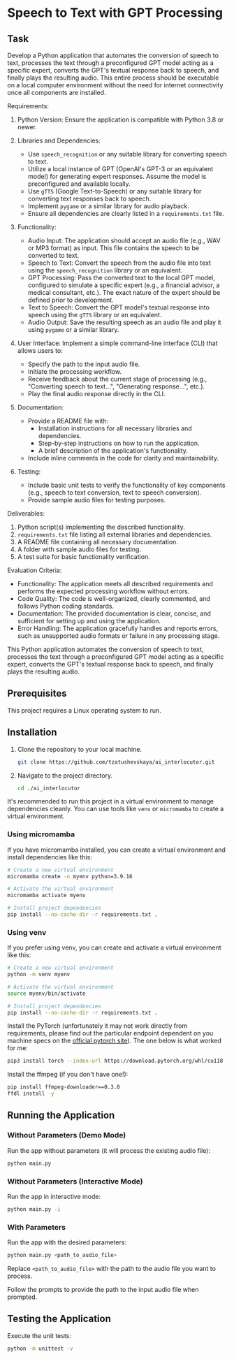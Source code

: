 # Speech to Text with GPT Processing

## Task

Develop a Python application that automates the conversion of speech to text, processes the text through a preconfigured GPT model acting as a specific expert, converts the GPT's textual response back to speech, and finally plays the resulting audio. This entire process should be executable on a local computer environment without the need for internet connectivity once all components are installed.

Requirements:

1. Python Version: Ensure the application is compatible with Python 3.8 or newer.
2. Libraries and Dependencies:
   - Use `speech_recognition` or any suitable library for converting speech to text.
   - Utilize a local instance of GPT (OpenAI's GPT-3 or an equivalent model) for generating expert responses. Assume the model is preconfigured and available locally.
   - Use `gTTS` (Google Text-to-Speech) or any suitable library for converting text responses back to speech.
   - Implement `pygame` or a similar library for audio playback.
   - Ensure all dependencies are clearly listed in a `requirements.txt` file.

3. Functionality:
   - Audio Input: The application should accept an audio file (e.g., WAV or MP3 format) as input. This file contains the speech to be converted to text.
   - Speech to Text: Convert the speech from the audio file into text using the `speech_recognition` library or an equivalent.
   - GPT Processing: Pass the converted text to the local GPT model, configured to simulate a specific expert (e.g., a financial advisor, a medical consultant, etc.). The exact nature of the expert should be defined prior to development.
   - Text to Speech: Convert the GPT model's textual response into speech using the `gTTS` library or an equivalent.
   - Audio Output: Save the resulting speech as an audio file and play it using `pygame` or a similar library.

4. User Interface: Implement a simple command-line interface (CLI) that allows users to:
   - Specify the path to the input audio file.
   - Initiate the processing workflow.
   - Receive feedback about the current stage of processing (e.g., "Converting speech to text...", "Generating response...", etc.).
   - Play the final audio response directly in the CLI.

5. Documentation:
   - Provide a README file with:
     - Installation instructions for all necessary libraries and dependencies.
     - Step-by-step instructions on how to run the application.
     - A brief description of the application's functionality.
   - Include inline comments in the code for clarity and maintainability.

6. Testing:
   - Include basic unit tests to verify the functionality of key components (e.g., speech to text conversion, text to speech conversion).
   - Provide sample audio files for testing purposes.

Deliverables:

1. Python script(s) implementing the described functionality.
2. `requirements.txt` file listing all external libraries and dependencies.
3. A README file containing all necessary documentation.
4. A folder with sample audio files for testing.
5. A test suite for basic functionality verification.

Evaluation Criteria:

- Functionality: The application meets all described requirements and performs the expected processing workflow without errors.
- Code Quality: The code is well-organized, clearly commented, and follows Python coding standards.
- Documentation: The provided documentation is clear, concise, and sufficient for setting up and using the application.
- Error Handling: The application gracefully handles and reports errors, such as unsupported audio formats or failure in any processing stage.


This Python application automates the conversion of speech to text, processes the text through a preconfigured GPT model
acting as a specific expert, converts the GPT's textual response back to speech, and finally plays the resulting audio.

## Prerequisites

This project requires a Linux operating system to run.

## Installation

1. Clone the repository to your local machine.
    ```bash
    git clone https://github.com/tzatushevskaya/ai_interlocutor.git
    ```
2. Navigate to the project directory.
    ```bash
    cd ./ai_interlocutor
    ```

It's recommended to run this project in a virtual environment to manage dependencies cleanly. 
You can use tools like `venv` or `micromamba` to create a virtual environment.

### Using micromamba

If you have micromamba installed, you can create a virtual environment and install dependencies like this:

```bash
# Create a new virtual environment
micromamba create -n myenv python=3.9.16

# Activate the virtual environment
micromamba activate myenv

# Install project dependencies
pip install --no-cache-dir -r requirements.txt .
```

### Using venv

If you prefer using venv, you can create and activate a virtual environment like this:

```bash
# Create a new virtual environment
python -m venv myenv

# Activate the virtual environment 
source myenv/bin/activate

# Install project dependencies
pip install --no-cache-dir -r requirements.txt .
```

Install the PyTorch (unfortunately it may not work directly from requirements, 
please find out the particular endpoint dependent on you machine specs 
on the [official pytorch site](https://pytorch.org/)). 
The one below is what worked for me:
```bash
pip3 install torch --index-url https://download.pytorch.org/whl/cu118
```

Install the ffmpeg (if you don't have one!):
```bash
pip install ffmpeg-downloader==0.3.0
ffdl install -y
```

## Running the Application

### Without Parameters (Demo Mode)
Run the app without parameters (it will process the existing audio file):
```bash
python main.py
```

### Without Parameters (Interactive Mode)
Run the app in interactive mode:
```bash
python main.py -i
```

### With Parameters

Run the app with the desired parameters:
```bash
python main.py <path_to_audio_file>
```
Replace `<path_to_audio_file>` with the path to the audio file you want to process.

Follow the prompts to provide the path to the input audio file when prompted.

## Testing the Application
Execute the unit tests:
```bash
python -m unittest -v
```
